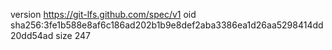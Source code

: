 version https://git-lfs.github.com/spec/v1
oid sha256:3fe1b588e8af6c186ad202b1b9e8def2aba3386ea1d26aa5298414dd20dd54ad
size 247
